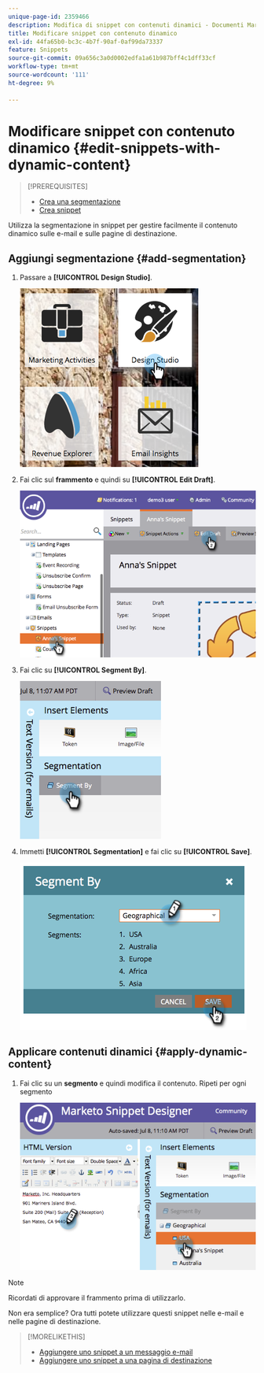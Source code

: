 ```yaml
---
unique-page-id: 2359466
description: Modifica di snippet con contenuti dinamici - Documenti Marketo - Documentazione del prodotto
title: Modificare snippet con contenuto dinamico
exl-id: 44fa65b0-bc3c-4b7f-90af-0af99da73337
feature: Snippets
source-git-commit: 09a656c3a0d0002edfa1a61b987bff4c1dff33cf
workflow-type: tm+mt
source-wordcount: '111'
ht-degree: 9%

---
```


# Modificare snippet con contenuto dinamico {#edit-snippets-with-dynamic-content}

>[!PREREQUISITES]
>
>* [Crea una segmentazione](/help/marketo/product-docs/personalization/segmentation-and-snippets/segmentation/create-a-segmentation.md)
>* [Crea snippet](/help/marketo/product-docs/personalization/segmentation-and-snippets/snippets/create-a-snippet.md)

Utilizza la segmentazione in snippet per gestire facilmente il contenuto dinamico sulle e-mail e sulle pagine di destinazione.

## Aggiungi segmentazione {#add-segmentation}

1. Passare a **[!UICONTROL Design Studio]**.

   ![](assets/designstudio-1.png)

1. Fai clic sul **frammento** e quindi su **[!UICONTROL Edit Draft]**.

   ![](assets/image2014-9-16-8-3a59-3a14.png)

1. Fai clic su **[!UICONTROL Segment By]**.

   ![](assets/image2014-9-16-8-3a59-3a27.png)

1. Immetti **[!UICONTROL Segmentation]** e fai clic su **[!UICONTROL Save]**.

   ![](assets/image2014-9-16-8-3a59-3a42.png)

## Applicare contenuti dinamici {#apply-dynamic-content}

1. Fai clic su un **segmento** e quindi modifica il contenuto. Ripeti per ogni segmento

   ![](assets/image2014-9-16-8-3a59-3a59.png)

>[!NOTE]
>
>Ricordati di approvare il frammento prima di utilizzarlo.

Non era semplice? Ora tutti potete utilizzare questi snippet nelle e-mail e nelle pagine di destinazione.

>[!MORELIKETHIS]
>
>* [Aggiungere uno snippet a un messaggio e-mail](/help/marketo/product-docs/email-marketing/general/functions-in-the-editor/add-a-snippet-to-an-email.md)
>* [Aggiungere uno snippet a una pagina di destinazione](/help/marketo/product-docs/demand-generation/landing-pages/personalizing-landing-pages/add-a-snippet-to-a-landing-page.md)
